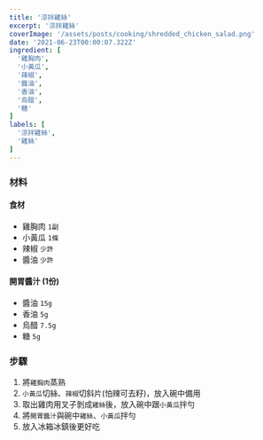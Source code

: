 ```yaml
---
title: '涼拌雞絲'
excerpt: '涼拌雞絲'
coverImage: '/assets/posts/cooking/shredded_chicken_salad.png'
date: '2021-06-23T00:00:07.322Z'
ingredient: [
  '雞胸肉',
  '小黃瓜',
  '辣椒',
  '醬油',
  '香油',
  '烏醋',
  '糖'
]
labels: [
  '涼拌雞絲',
  '雞絲'
]
---
```


### 材料


#### 食材

- 雞胸肉 `1副`
- 小黃瓜 `1條`
- 辣椒 `少許`
- 醬油 `少許`

#### 開胃醬汁 (1份)

- 醬油 `15g`
- 香油 `5g`
- 烏醋 `7.5g`
- 糖 `5g`


### 步驟

1. 將`雞胸肉`蒸熟
2. `小黃瓜`切絲、`辣椒`切斜片(怕辣可去籽)，放入碗中備用
3. 取出雞肉用叉子剝成`雞絲`後，放入碗中跟`小黃瓜`拌勻
4. 將`開胃醬汁`與碗中`雞絲`、`小黃瓜`拌勻
5. 放入冰箱冰鎮後更好吃

